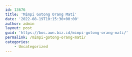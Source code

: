 ```yaml
---
id: 13676
title: 'Mimpi Gotong Orang Mati'
date: '2022-08-19T10:15:30+00:00'
author: admin
layout: post
guid: 'https://bos.awn.biz.id/mimpi-gotong-orang-mati/'
permalink: /mimpi-gotong-orang-mati/
categories:
    - Uncategorized
---
```


